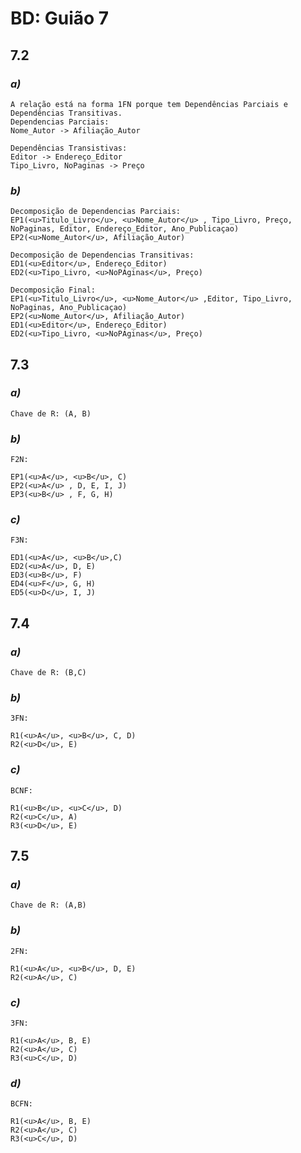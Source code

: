 # BD: Guião 7


## ​7.2 
 
### *a)*

```
A relação está na forma 1FN porque tem Dependências Parciais e Dependências Transitivas.
Dependencias Parciais:
Nome_Autor -> Afiliação_Autor

Dependências Transistivas:
Editor -> Endereço_Editor
Tipo_Livro, NoPaginas -> Preço
```

### *b)* 

```
Decomposição de Dependencias Parciais:
EP1(<u>Titulo_Livro</u>, <u>Nome_Autor</u> , Tipo_Livro, Preço, NoPaginas, Editor, Endereço_Editor, Ano_Publicaçao)
EP2(<u>Nome_Autor</u>, Afiliação_Autor)

Decomposição de Dependencias Transitivas:
ED1(<u>Editor</u>, Endereço_Editor)
ED2(<u>Tipo_Livro, <u>NoPAginas</u>, Preço)

Decomposição Final:
EP1(<u>Titulo_Livro</u>, <u>Nome_Autor</u> ,Editor, Tipo_Livro, NoPaginas, Ano_Publicaçao)
EP2(<u>Nome_Autor</u>, Afiliação_Autor)
ED1(<u>Editor</u>, Endereço_Editor)
ED2(<u>Tipo_Livro, <u>NoPAginas</u>, Preço)

```




## ​7.3
 
### *a)*

```
Chave de R: (A, B)
```


### *b)* 

```
F2N:

EP1(<u>A</u>, <u>B</u>, C)
EP2(<u>A</u> , D, E, I, J)
EP3(<u>B</u> , F, G, H)
```


### *c)* 

```
F3N:

ED1(<u>A</u>, <u>B</u>,C)
ED2(<u>A</u>, D, E)
ED3(<u>B</u>, F)
ED4(<u>F</u>, G, H)
ED5(<u>D</u>, I, J)
```


## ​7.4
 
### *a)*

```
Chave de R: (B,C)
```


### *b)* 

```
3FN:

R1(<u>A</u>, <u>B</u>, C, D)
R2(<u>D</u>, E)
```


### *c)* 

```
BCNF:

R1(<u>B</u>, <u>C</u>, D)
R2(<u>C</u>, A)
R3(<u>D</u>, E)
```



## ​7.5
 
### *a)*

```
Chave de R: (A,B)
```

### *b)* 

```
2FN:

R1(<u>A</u>, <u>B</u>, D, E)
R2(<u>A</u>, C)
```


### *c)* 

```
3FN:

R1(<u>A</u>, B, E)
R2(<u>A</u>, C)
R3(<u>C</u>, D)
```

### *d)* 

```
BCFN:

R1(<u>A</u>, B, E)
R2(<u>A</u>, C)
R3(<u>C</u>, D)
```
